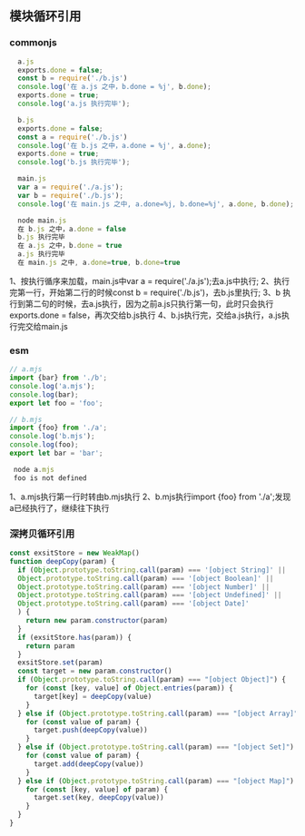 ## 模块循环引用
### commonjs 
```typescript
  a.js
  exports.done = false;
  const b = require('./b.js')
  console.log('在 a.js 之中，b.done = %j', b.done);
  exports.done = true;
  console.log('a.js 执行完毕');

  b.js 
  exports.done = false;
  const a = require('./b.js')
  console.log('在 b.js 之中，a.done = %j', a.done);
  exports.done = true;
  console.log('b.js 执行完毕');

  main.js
  var a = require('./a.js');
  var b = require('./b.js');
  console.log('在 main.js 之中, a.done=%j, b.done=%j', a.done, b.done);

  node main.js
  在 b.js 之中，a.done = false
  b.js 执行完毕
  在 a.js 之中，b.done = true
  a.js 执行完毕
  在 main.js 之中, a.done=true, b.done=true
```
1、按执行循序来加载，main.js中var a = require('./a.js');去a.js中执行;
2、执行完第一行，开始第二行的时候const b = require('./b.js')，去b.js里执行;
3、b 执行到第二句的时候，去a.js执行，因为之前a.js只执行第一句，此时只会执行exports.done = false，再次交给b.js执行
4、b.js执行完，交给a.js执行，a.js执行完交给main.js

### esm

```typescript
// a.mjs
import {bar} from './b';
console.log('a.mjs');
console.log(bar);
export let foo = 'foo';

// b.mjs
import {foo} from './a';
console.log('b.mjs');
console.log(foo);
export let bar = 'bar';

 node a.mjs
 foo is not defined
```
1、a.mjs执行第一行时转由b.mjs执行
2、b.mjs执行import {foo} from './a';发现 a已经执行了，继续往下执行


### 深拷贝循环引用

``` typescript
const exsitStore = new WeakMap()
function deepCopy(param) {
  if (Object.prototype.toString.call(param) === '[object String]' || 
  Object.prototype.toString.call(param) === '[object Boolean]' ||
  Object.prototype.toString.call(param) === '[object Number]' ||
  Object.prototype.toString.call(param) === '[object Undefined]' ||
  Object.prototype.toString.call(param) === '[object Date]'
  ) {
    return new param.constructor(param)
  }
  if (exsitStore.has(param)) {
    return param
  }
  exsitStore.set(param)
  const target = new param.constructor()
  if (Object.prototype.toString.call(param) === "[object Object]") {
    for (const [key, value] of Object.entries(param)) {
      target[key] = deepCopy(value)
    }
  } else if (Object.prototype.toString.call(param) === "[object Array]") {
    for (const value of param) {
      target.push(deepCopy(value))
    }
  } else if (Object.prototype.toString.call(param) === "[object Set]") {
    for (const value of param) {
      target.add(deepCopy(value))
    }
  } else if (Object.prototype.toString.call(param) === "[object Map]") {
    for (const [key, value] of param) {
      target.set(key, deepCopy(value))
    }
  }
}
```